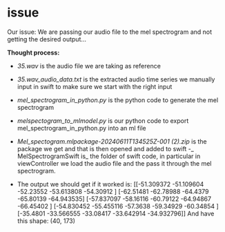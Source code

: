 # issue
Our issue:
We are passing our audio file to the mel spectrogram and not getting the desired output...

**Thought process:**
- _35.wav_ is the audio file we are taking as reference
- _35.wav_audio_data.txt_ is the extracted audio time series we manually input in swift to make sure we start with the right input
- _mel_spectrogram_in_python.py_ is the python code to generate the mel spectrogram
- _melspectogram_to_mlmodel.py_ is our python code to export mel_spectrogram_in_python.py into an ml file
- _Mel_spectogram.mlpackage-20240611T134525Z-001 (2).zip_ is the package we get and that is then opened and added to swift
-_ MelSpectrogramSwift is_ the folder of swift code, in particular in viewController we load the audio file and the pass it through the mel spectrogram.

- The output we should get if it worked is:
[[-51.309372 -51.109604 -52.23552 -53.613808 -54.30912 ]
 [-62.51481 -62.78988 -64.4379  -65.80139 -64.943535]
 [-57.837097 -58.16116 -60.79122 -64.94867 -66.45402 ]
 [-54.830452 -55.455116 -57.3638  -59.34929 -60.34854 ]
 [-35.4801  -33.566555 -33.08417 -33.642914 -34.932796]]
And have this shape: (40, 173)


